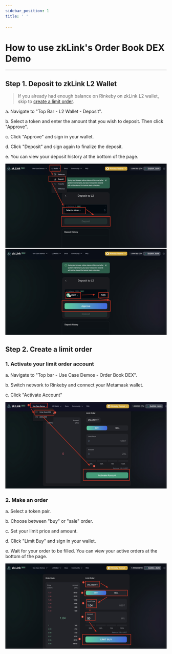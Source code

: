 ```yaml
---
sidebar_position: 1
title: ' '

---
```

# How to use zkLink's Order Book DEX Demo

---
## Step 1. Deposit to zkLink L2 Wallet
> If you already had enough balance on Rinkeby on zkLink L2 wallet, skip to [create a limit order](/docs/UserGuide/orderbook#step-2-create-a-limit-order).

  a. Navigate to "Top Bar - L2 Wallet - Deposit".

  b. Select a token and enter the amount that you wish to deposit. Then click "Approve".

  c. Click "Approve" and sign in your wallet.

  d. Click "Deposit" and sign again to finalize the deposit.

  e. You can view your deposit history at the bottom of the page.

  ![img](../../static/img/orderbook-userguide/deposit-1.jpg)
  ![img](../../static/img/orderbook-userguide/deposit-2.jpg)



## Step 2. Create a limit order

### 1. Activate your limit order account

  a. Navigate to "Top bar - Use Case Demos - Order Book DEX".

  b. Switch network to Rinkeby and connect your Metamask wallet.

  c. Click "Activate Account"

  ![img](../../static/img/orderbook-userguide/orderbook-1.jpg)


### 2. Make an order

  a. Select a token pair.

  b. Choose between "buy" or "sale" order.

  c. Set your limit price and amount.

  d. Click "Limit Buy" and sign in your wallet.

  e. Wait for your order to be filled. You can view your active orders at the bottom of the page.

  ![img](../../static/img/orderbook-userguide/orderbook-2.jpg)
